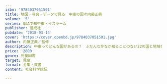 ```yaml
---
isbn: '9784037051501'
title: 地図・写真・データで見る　中東の国々内藤正典
volume: '5'
series: Q&Aで知中東・イスラーム
publisher: 偕成社
pubdate: '2018-03-14'
cover: 'https://cover.openbd.jp/9784037051501.jpg'
author: 内藤正典／監修
description: 中東ってどんな国があるの？　ふだんなかなか知ることのない22の国と地域を、わかりやすい地図、親しみやすい真、くわしいデータで紹介します。
price: '2800'
genre: 児童図書
target: 児童
format: 全集・双書
content: 社会科学総記

---
```

